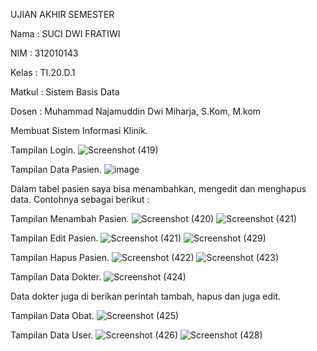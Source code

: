 UJIAN AKHIR SEMESTER

Nama : SUCI DWI FRATIWI

NIM : 312010143

Kelas : TI.20.D.1

Matkul : Sistem Basis Data

Dosen : Muhammad Najamuddin Dwi Miharja, S.Kom, M.kom

Membuat Sistem Informasi Klinik.

Tampilan Login.
![Screenshot (419)](https://user-images.githubusercontent.com/101787968/179385882-17b13cb1-76a7-4057-8c2a-a19f229446ec.png)

Tampilan Data Pasien.
![image](https://user-images.githubusercontent.com/101787968/179386126-eb7c9d4b-dada-47e1-a9bd-d067968c9c10.png)

Dalam tabel pasien saya bisa menambahkan, mengedit dan menghapus data. Contohnya sebagai berikut :

Tampilan Menambah Pasien.
![Screenshot (420)](https://user-images.githubusercontent.com/101787968/179385969-23b92545-6435-4d99-9418-7e4b051b4fbd.png)
![Screenshot (421)](https://user-images.githubusercontent.com/101787968/179385930-33b4850c-943d-4dac-be23-1ca218dde27e.png)

Tampilan Edit Pasien.
![Screenshot (421)](https://user-images.githubusercontent.com/101787968/179385930-33b4850c-943d-4dac-be23-1ca218dde27e.png)
![Screenshot (429)](https://user-images.githubusercontent.com/101787968/179404635-d9bc1226-b8ac-42b3-9815-687c3242cbf2.png)

Tampilan Hapus Pasien.
![Screenshot (422)](https://user-images.githubusercontent.com/101787968/179385985-f3e28a97-fa89-4ddc-b5e9-488852921c09.png)
![Screenshot (423)](https://user-images.githubusercontent.com/101787968/179385995-3451c9a2-e8f3-4459-b119-7e81d48b80ac.png)

Tampilan Data Dokter.
![Screenshot (424)](https://user-images.githubusercontent.com/101787968/179386002-0a433f5d-df72-43be-8115-3ccece6fa8e0.png)

Data dokter juga di berikan perintah tambah, hapus dan juga edit.

Tampilan Data Obat.
![Screenshot (425)](https://user-images.githubusercontent.com/101787968/179386010-5fff6906-75be-4301-8c3c-9d546bfd680e.png)

Tampilan Data User.
![Screenshot (426)](https://user-images.githubusercontent.com/101787968/179386017-5bf84319-c2c4-4682-8d85-63c8caa79ea7.png)
![Screenshot (428)](https://user-images.githubusercontent.com/101787968/179386025-919b7dae-95c6-4bf7-9809-f55dc1dfda1f.png)

